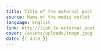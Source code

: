 ```yaml
---
title: Title of the external post
source: Name of the media outlet
language: English
link: http://link.to.external.post
cover: /assets/uploads/image.jpeg
date: {{ date }}
---
```

